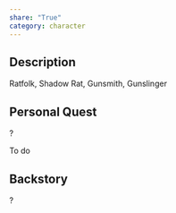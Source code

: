 ```yaml
---
share: "True"
category: character
---
```


## Description

Ratfolk, Shadow Rat, Gunsmith, Gunslinger


## Personal Quest

?

To do
## Backstory

?

